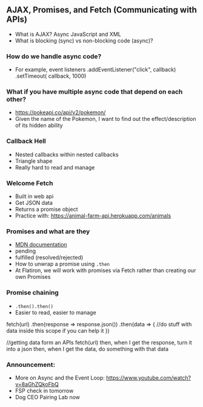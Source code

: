 ## AJAX, Promises, and Fetch (Communicating with APIs)
- What is AJAX? Async JavaScript and XML
- What is blocking (sync) vs non-blocking code (async)?


### How do we handle async code?
- For example, event listeners
.addEventListener("click", callback)
.setTimeout( callback, 1000)

### What if you have multiple async code that depend on each other?
- https://pokeapi.co/api/v2/pokemon/
- Given the name of the Pokemon, I want to find out the effect/description of its hidden ability

### Callback Hell
- Nested callbacks within nested callbacks
- Triangle shape
- Really hard to read and manage

### Welcome Fetch
- Built in web api
- Get JSON data
- Returns a promise object
- Practice with:  https://animal-farm-api.herokuapp.com/animals

### Promises and what are they
- [MDN documentation](https://developer.mozilla.org/en-US/docs/Web/JavaScript/Reference/Global_Objects/Promise)
- pending
- fulfilled (resolved/rejected)
- How to unwrap a promise using `.then`
- At Flatiron, we will work with promises via Fetch rather than creating our own Promises

### Promise chaining
- `.then().then()`
- Easier to read, easier to manage


fetch(url)
.then(response => response.json())
.then(data => {
	//do stuff with data inside this scope if you can help it
})

//getting data form an APIs
fetch(url)
then, when I get the response, turn it into a json
then, when I get the data, do something with that data

### Announcement:
- More on Async and the Event Loop: https://www.youtube.com/watch?v=8aGhZQkoFbQ
- FSP check in tomorrow
- Dog CEO Pairing Lab now
